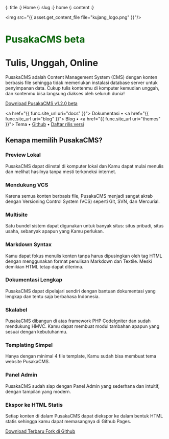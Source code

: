 {: title :} Home
{: slug :} home
{: content :} <div class="pusaka-header text-center">
	<div class="header-inner">
		<div class="container">
			<img src="{{ asset.get_content_file file="kujang_logo.png" }}"/>
			<h1 style="font-size:30px;color:darkgreen;">PusakaCMS <label class="badge">beta</label></h1>
			<h1>Tulis, Unggah, Online</h1>
			<p class="lead">PusakaCMS adalah Content Management System (CMS) dengan konten berbasis file sehingga tidak memerlukan instalasi database server untuk penyimpanan data. Cukup tulis kontenmu di komputer kemudian unggah, dan kontenmu bisa langsung diakses oleh seluruh dunia!</p>
			<p><a class="btn btn-lg btn-download" href="https://github.com/nyankod/pusakacms/archive/v1.2.0beta.zip" target="_blank" role="button">Download PusakaCMS v1.2.0 beta</a></p>
			<p class="link-wrapper">
				<a href="{{ func.site_url uri="docs" }}"><span class="fa fa-book"></span> Dokumentasi</a> &bull; 
				<a href="{{ func.site_url uri="blog" }}"><span class="fa fa-bullhorn"></span> Blog</a> &bull; 
				<a href="{{ func.site_url uri="themes" }}"><span class="fa fa-paint-brush"></span> Tema</a> &bull; 
				<a href="https://github.com/nyankod/pusakacms" target="_blank"><span class="fa fa-github"></span> Github</a> &bull;
				<a href="https://github.com/nyankod/pusakacms/releases" target="_blank"><span class="fa fa-bell-o"></span> Daftar rilis versi</a>
			</p>
		</div>
	</div>
</div>

<section class="pusaka-features">
	<div class="container">
		<div class="row">
			<div class="col-md-12 text-center">
				<h1>Kenapa memilih PusakaCMS?</h1>
			</div>
		</div>
		<div class="row">
			<div class="col-md-4 feature text-center">
				<div class="bigicon">
					<span class="fa fa-desktop"></span>
				</div>
				<h3>Preview Lokal</h3>
				<p>PusakaCMS dapat diinstal di komputer lokal dan Kamu dapat mulai menulis dan melihat hasilnya tanpa mesti terkoneksi internet.</p>
			</div>
			<div class="col-md-4 feature text-center">
				<div class="bigicon">
					<span class="fa fa-code-fork"></span>
				</div>
				<h3>Mendukung VCS</h3>
				<p>Karena semua konten berbasis file, PusakaCMS menjadi sangat akrab dengan Versioning Control System (VCS) seperti Git, SVN, dan Mercurial.</p>
			</div>
			<div class="col-md-4 feature text-center">
				<div class="bigicon">
					<span class="fa fa-newspaper-o"></span>
				</div>
				<h3>Multisite</h3>
				<p>Satu bundel sistem dapat digunakan untuk banyak situs: situs pribadi, situs usaha, sebanyak apapun yang Kamu perlukan.</p>
			</div>
		</div>
		<div class="row">
			<div class="col-md-4 feature text-center">
				<div class="bigicon">
					<span class="fa fa-code"></span>
				</div>
				<h3>Markdown Syntax</h3>
				<p>Kamu dapat fokus menulis konten tanpa harus dipusingkan oleh tag HTML dengan menggunakan format penulisan Markdown dan Textile. Meski demikian HTML tetap dapat diterima.</p>
			</div>
			<div class="col-md-4 feature text-center">
				<div class="bigicon">
					<span class="fa fa-book"></span>
				</div>
				<h3>Dokumentasi Lengkap</h3>
				<p>PusakaCMS dapat dipelajari sendiri dengan bantuan dokumentasi yang lengkap dan tentu saja berbahasa Indonesia.</p>
			</div>
			<div class="col-md-4 feature text-center">
				<div class="bigicon">
					<span class="fa fa-arrows-alt"></span>
				</div>
				<h3>Skalabel</h3>
				<p>PusakaCMS dibangun di atas framework PHP CodeIgniter dan sudah mendukung HMVC. Kamu dapat membuat modul tambahan apapun yang sesuai dengan kebutuhanmu.</p>
			</div>
		</div>
		<div class="row">
			<div class="col-md-4 feature text-center">
				<div class="bigicon">
					<span class="fa fa-puzzle-piece"></span>
				</div>
				<h3>Templating Simpel</h3>
				<p>Hanya dengan minimal 4 file template, Kamu sudah bisa membuat tema website PusakaCMS.</p>
			</div>
			<div class="col-md-4 feature text-center">
				<div class="bigicon">
					<span class="fa fa-th-large"></span>
				</div>
				<h3>Panel Admin</h3>
				<p>PusakaCMS sudah siap dengan Panel Admin yang sederhana dan intuitif, dengan tampilan yang modern.</p>
			</div>
			<div class="col-md-4 feature text-center">
				<div class="bigicon">
					<span class="fa fa-file-code-o"></span>
				</div>
				<h3>Ekspor ke HTML Statis</h3>
				<p>Setiap konten di dalam PusakaCMS dapat diekspor ke dalam bentuk HTML statis sehingga kamu dapat memasangnya di Github Pages.</p>
			</div>
		</div>
	</div>
</section>

<!-- <section class="pusaka-overview dark">
	<div class="container">
		<div class="row">
			<div class="col-md-6">
				<h1>Tinjauan Singkat</h1>
				<p>
					Lorem ipsum dolor sit amet, consectetur adipisicing elit. Laudantium odit sit ipsam, qui sed vel dolorem a quibusdam aperiam, tenetur modi ipsum, impedit praesentium molestias eum id voluptas animi atque!
				</p>
				<a href="#" class="btn btn-download">Selengkapnya..</a>
			</div>
			<div class="col-md-6">
				<div class="embed-responsive embed-responsive-16by9">
					<iframe src="//player.vimeo.com/video/28629415" width="500" height="281" frameborder="0" webkitallowfullscreen mozallowfullscreen allowfullscreen class="embed-responsive-item"></iframe>
				</div>
			</div>
		</div>
	</div>
</section> -->

<section class="pusaka-followup text-center">
	<div class="container">
		<div class="col-md-12">
			<a href="https://github.com/nyankod/pusakacms/releases" target="_blank" class="btn btn-lg btn-primary">
				<span class="fa fa-download"></span> Download Terbaru
			</a>
			<a href="https://github.com/nyankod/pusakacms" target="_blank" class="btn btn-lg btn-info">
				<span class="fa fa-github"></span> Fork di Github
			</a>
		</div>
	</div>
</section>
